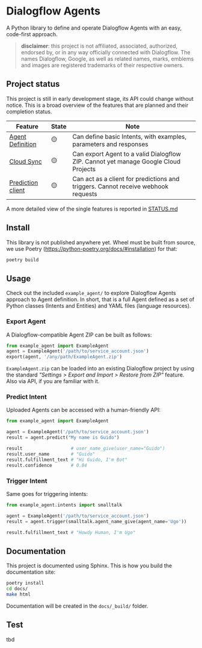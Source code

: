 # Dialogflow Agents

A Python library to define and operate Dialogflow Agents with an easy,
code-first approach.

> **disclaimer**: this project is not affiliated, associated, authorized,
> endorsed by, or in any way officially connected with Dialogflow. The names
> Dialogflow, Google, as well as related names, marks, emblems and images are
> registered trademarks of their respective owners.

## Project status

This project is still in early development stage, its API could change without
notice. This is a broad overview of the features that are planned and their
completion status.

| Feature           | State  | Note                                                                                |
|-------------------|--------|-------------------------------------------------------------------------------------|
| [Agent Definition](STATUS.md#agent-definition)  | 🟡     | Can define basic Intents, with examples, parameters and responses                   |
| [Cloud Sync](STATUS.md#cloud-sync)        | 🟡     | Can export Agent to a valid Dialogflow ZIP. Cannot yet manage Google Cloud Projects |
| [Prediction client](STATUS.md#prediction-client) | 🟡     | Can act as a client for predictions and triggers. Cannot receive webhook requests         |

A more detailed view of the single features is reported in [STATUS.md](STATUS.md)

## Install

This library is not published anywhere yet. Wheel must be built from source, we
use Poetry (https://python-poetry.org/docs/#installation) for that:

```sh
poetry build
```

## Usage

Check out the included `example_agent/` to explore Dialogflow Agents approach to
Agent definition. In short, that is a full Agent defined as a set of Python
classes (Intents and Entities) and YAML files (language resources).

### Export Agent

A Dialogflow-compatible Agent ZIP can be built as follows:

```py
from example_agent import ExampleAgent
agent = ExampleAgent('/path/to/service_account.json')
export(agent, '/any/path/ExampleAgent.zip')
```

`ExampleAgent.zip` can be loaded into an existing Dialogflow project by using the
standard *"Settings > Export and Import > Restore from ZIP"* feature. Also via
API, if you are familiar with it.

### Predict Intent

Uploaded Agents can be accessed with a human-friendly API:

```py
from example_agent import ExampleAgent

agent = ExampleAgent('/path/to/service_account.json')
result = agent.predict("My name is Guido")

result                  # user_name_give(user_name="Guido")
result.user_name        # "Guido"
result.fulfillment_text # "Hi Guido, I'm Bot"
result.confidence       # 0.84
```

### Trigger Intent

Same goes for triggering intents:

```py
from example_agent.intents import smalltalk

agent = ExampleAgent('/path/to/service_account.json')
result = agent.trigger(smalltalk.agent_name_give(agent_name='Ugo'))

result.fulfillment_text # "Howdy Human, I'm Ugo"
```

## Documentation

This project is documented using Sphinx. This is how you build the documentation site:

```sh
poetry install
cd docs/
make html
```

Documentation will be created in the `docs/_build/` folder.

## Test

tbd
